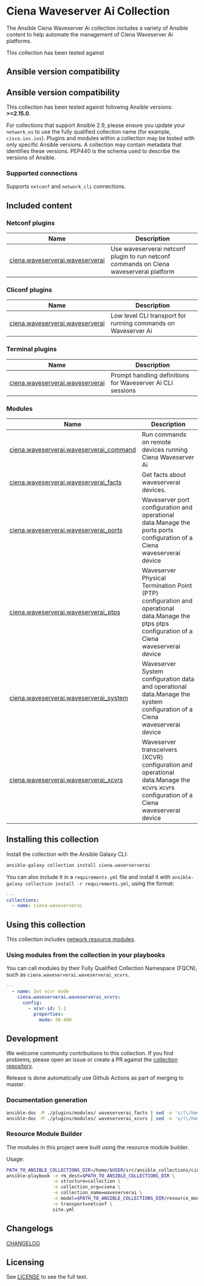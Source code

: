 # Ciena Waveserver Ai Collection

The Ansible Ciena Waveserver Ai collection includes a variety of Ansible content to help automate the management of Ciena Waveserver Ai platforms.

This collection has been tested against 

## Ansible version compatibility

<!--start requires_ansible-->
## Ansible version compatibility

This collection has been tested against following Ansible versions: **>=2.15.0**.

For collections that support Ansible 2.9, please ensure you update your `network_os` to use the
fully qualified collection name (for example, `cisco.ios.ios`).
Plugins and modules within a collection may be tested with only specific Ansible versions.
A collection may contain metadata that identifies these versions.
PEP440 is the schema used to describe the versions of Ansible.
<!--end requires_ansible-->

### Supported connections

Supports ``netconf`` and ``network_cli`` connections.

## Included content

<!--start collection content-->
### Netconf plugins
Name | Description
--- | ---
[ciena.waveserverai.waveserverai](https://github.com/ciena/ciena.waveserverai/blob/master/docs/ciena.waveserverai.waveserverai_netconf.rst)|Use waveserverai netconf plugin to run netconf commands on Ciena waveserverai platform

### Cliconf plugins
Name | Description
--- | ---
[ciena.waveserverai.waveserverai](https://github.com/ciena/ciena.waveserverai/blob/master/plugins/cliconf/waveserverai.py)|Low level CLI transport for running commands on Waveserver Ai

### Terminal plugins
Name | Description
--- | ---
[ciena.waveserverai.waveserverai](https://github.com/ciena/ciena.waveserverai/blob/master/plugins/terminal/waveserverai.py)|Prompt handling definitions for Waveserver Ai CLI sessions

### Modules
Name | Description
--- | ---
[ciena.waveserverai.waveserverai_command](https://github.com/ciena/ciena.waveserverai/blob/master/docs/ciena.waveserverai.waveserverai_command_module.rst)|Run commands on remote devices running Ciena Waveserver Ai
[ciena.waveserverai.waveserverai_facts](https://github.com/ciena/ciena.waveserverai/blob/master/docs/ciena.waveserverai.waveserverai_facts_module.rst)|Get facts about waveserverai devices.
[ciena.waveserverai.waveserverai_ports](https://github.com/ciena/ciena.waveserverai/blob/master/docs/ciena.waveserverai.waveserverai_ports_module.rst)|Waveserver port configuration and operational data.Manage the ports ports configuration of a Ciena waveserverai device
[ciena.waveserverai.waveserverai_ptps](https://github.com/ciena/ciena.waveserverai/blob/master/docs/ciena.waveserverai.waveserverai_ptps_module.rst)|Waveserver Physical Termination Point (PTP) configuration and operational data.Manage the ptps ptps configuration of a Ciena waveserverai device
[ciena.waveserverai.waveserverai_system](https://github.com/ciena/ciena.waveserverai/blob/master/docs/ciena.waveserverai.waveserverai_system_module.rst)|Waveserver System configuration data and operational data.Manage the system configuration of a Ciena waveserverai device
[ciena.waveserverai.waveserverai_xcvrs](https://github.com/ciena/ciena.waveserverai/blob/master/docs/ciena.waveserverai.waveserverai_xcvrs_module.rst)|Waveserver transceivers (XCVR) configuration and operational data.Manage the xcvrs xcvrs configuration of a Ciena waveserverai device

<!--end collection content-->
## Installing this collection

Install the collection with the Ansible Galaxy CLI:

```bash
ansible-galaxy collection install ciena.waverserverai
```

You can also include it in a `requirements.yml` file and install it with `ansible-galaxy collection install -r requirements.yml`, using the format:

```yaml
---
collections:
  - name: ciena.waveserverai
```

## Using this collection

This collection includes [network resource modules](https://docs.ansible.com/ansible/latest/network/user_guide/network_resource_modules.html).

### Using modules from the collection in your playbooks

You can call modules by their Fully Qualified Collection Namespace (FQCN), such as `ciena.waveserverai.waveserverai_xcvrs`.

```yaml
---
  - name: Set xcvr mode
    ciena.waveserverai.waveserverai_xcvrs:
      config:
        - xcvr-id: 1-1
          properties:
            mode: 56-400
```

## Development

We welcome community contributions to this collection. If you find problems, please open an issue or create a PR against the [collection repository](https://github.com/ciena/ciena.waveserverai).

Release is done automatically use Github Actions as part of merging to master.

### Documentation generation

```bash
ansible-doc -M ./plugins/modules/ waveserverai_facts | sed -e 's/(\/home.*//g' | sed -e 's/> //g' > docs/waveserverai_facts.txt
ansible-doc -M ./plugins/modules/ waveserverai_xcvrs | sed -e 's/(\/home.*//g' | sed -e 's/> //g' > docs/waveserverai_xcvrs.txt
```

### Resource Module Builder

The modules in this project were built using the resource module builder.

Usage:

```bash
PATH_TO_ANSIBLE_COLLECTIONS_DIR=/home/$USER/src/ansible_collections/ciena/waveserverai
ansible-playbook -e rm_dest=$PATH_TO_ANSIBLE_COLLECTIONS_DIR \
                 -e structure=collection \
                 -e collection_org=ciena \
                 -e collection_name=waveserverai \
                 -e model=$PATH_TO_ANSIBLE_COLLECTIONS_DIR/resource_module_models/xcvrs/waveserverai_xcvrs.yml \
                 -e transport=netconf \
                 site.yml
```

## Changelogs

[CHANGELOG](CHANGELOG.md)

## Licensing

See [LICENSE](LICENSE) to see the full text.



